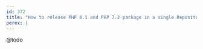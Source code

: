 ```yaml
---
id: 372
title: "How to release PHP 8.1 and PHP 7.2 package in a single Repository"
perex: |
---
```



@todo


